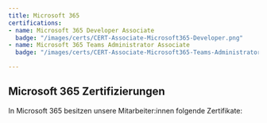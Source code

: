 ```yaml
---
title: Microsoft 365
certifications:
- name: Microsoft 365 Developer Associate
  badge: "/images/certs/CERT-Associate-Microsoft365-Developer.png"
- name: Microsoft 365 Teams Administrator Associate
  badge: "/images/certs/CERT-Associate-Microsoft365-Teams-Administrator.png"

---
```

## Microsoft 365 Zertifizierungen

In Microsoft 365 besitzen unsere Mitarbeiter:innen folgende Zertifikate: